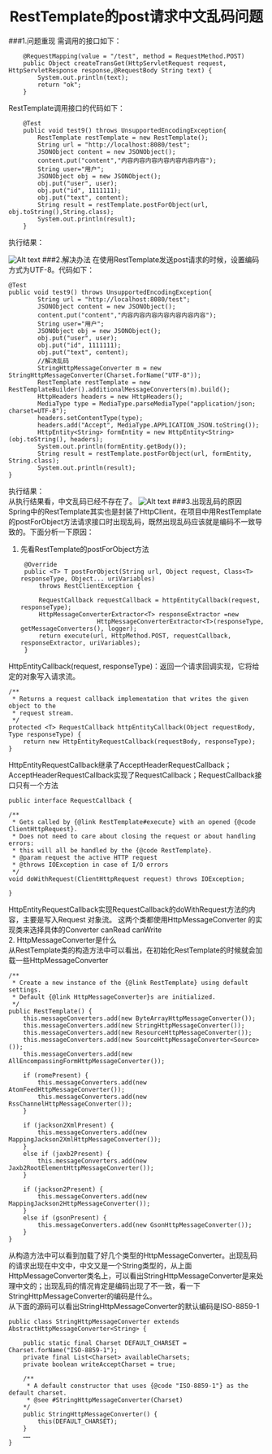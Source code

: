 
<center> <h1>RestTemplate的post请求中文乱码问题</h1></center>
###1.问题重现
需调用的接口如下：

		@RequestMapping(value = "/test", method = RequestMethod.POST)
		public Object createTransGet(HttpServletRequest request, HttpServletResponse response,@RequestBody String text) {
			System.out.println(text);
			return "ok";
		}
RestTemplate调用接口的代码如下：

		@Test
		public void test9() throws UnsupportedEncodingException{
			RestTemplate restTemplate = new RestTemplate();					
		    String url = "http://localhost:8080/test";
			JSONObject content = new JSONObject();
			content.put("content","内容内容内容内容内容内容内容");
			String user="用户";
			JSONObject obj = new JSONObject();
			obj.put("user", user);
			obj.put("id", 1111111);
			obj.put("text", content);			
			String result = restTemplate.postForObject(url, obj.toString(),String.class);
			System.out.println(result);
		}
执行结果：

![Alt text](/images/restTemplate1.jpg)
###2.解决办法
在使用RestTemplate发送post请求的时候，设置编码方式为UTF-8。代码如下：

  	@Test
	public void test9() throws UnsupportedEncodingException{
		    String url = "http://localhost:8080/test";
			JSONObject content = new JSONObject();
			content.put("content","内容内容内容内容内容内容内容");
			String user="用户";
			JSONObject obj = new JSONObject();
			obj.put("user", user);
			obj.put("id", 1111111);
			obj.put("text", content);
			//解决乱码					
			StringHttpMessageConverter m = new StringHttpMessageConverter(Charset.forName("UTF-8"));
			RestTemplate restTemplate = new RestTemplateBuilder().additionalMessageConverters(m).build();
	        HttpHeaders headers = new HttpHeaders();
	        MediaType type = MediaType.parseMediaType("application/json; charset=UTF-8");
	        headers.setContentType(type);
	        headers.add("Accept", MediaType.APPLICATION_JSON.toString()); 	             	         
	    	HttpEntity<String> formEntity = new HttpEntity<String>(obj.toString(), headers);    	 
			System.out.println(formEntity.getBody());
	    	String result = restTemplate.postForObject(url, formEntity, String.class);
	    	System.out.println(result);
	}
执行结果：<br/>
从执行结果看，中文乱码已经不存在了。
![Alt text](/images/restTemplate2.jpg)
###3.出现乱码的原因
Spring中的RestTemplate其实也是封装了HttpClient，在项目中用RestTemplate的postForObject方法请求接口时出现乱码，既然出现乱码应该就是编码不一致导致的。下面分析一下原因：<br/>
1. 先看RestTemplate的postForObject方法

		@Override
		public <T> T postForObject(String url, Object request, Class<T> responseType, Object... uriVariables)
			throws RestClientException {

			RequestCallback requestCallback = httpEntityCallback(request, responseType);
			HttpMessageConverterExtractor<T> responseExtractor =new 
							HttpMessageConverterExtractor<T>(responseType, getMessageConverters(), logger);
			return execute(url, HttpMethod.POST, requestCallback, responseExtractor, uriVariables);
		}
HttpEntityCallback(request, responseType)：返回一个请求回调实现，它将给定的对象写入请求流。
	

	/**
	 * Returns a request callback implementation that writes the given object to the
	 * request stream.
	 */
	protected <T> RequestCallback httpEntityCallback(Object requestBody, Type responseType) {
		return new HttpEntityRequestCallback(requestBody, responseType);
	}
HttpEntityRequestCallback继承了AcceptHeaderRequestCallback；
AcceptHeaderRequestCallback实现了RequestCallback；RequestCallback接口只有一个方法

	public interface RequestCallback {

	/**
	 * Gets called by {@link RestTemplate#execute} with an opened {@code ClientHttpRequest}.
	 * Does not need to care about closing the request or about handling errors:
	 * this will all be handled by the {@code RestTemplate}.
	 * @param request the active HTTP request
	 * @throws IOException in case of I/O errors
	 */
	void doWithRequest(ClientHttpRequest request) throws IOException;

	}
HttpEntityRequestCallback实现RequestCallback的doWithRequest方法的内容，主要是写入Request 对象流。
这两个类都使用HttpMessageConverter 的实现类来选择具体的Converter canRead canWrite<br/>
2. HttpMessageConverter是什么<br/>
从RestTemplate类的构造方法中可以看出，在初始化RestTemplate的时候就会加载一些HttpMessageConverter
		
	/**
	 * Create a new instance of the {@link RestTemplate} using default settings.
	 * Default {@link HttpMessageConverter}s are initialized.
	 */
	public RestTemplate() {
		this.messageConverters.add(new ByteArrayHttpMessageConverter());
		this.messageConverters.add(new StringHttpMessageConverter());
		this.messageConverters.add(new ResourceHttpMessageConverter());
		this.messageConverters.add(new SourceHttpMessageConverter<Source>());
		this.messageConverters.add(new AllEncompassingFormHttpMessageConverter());

		if (romePresent) {
			this.messageConverters.add(new AtomFeedHttpMessageConverter());
			this.messageConverters.add(new RssChannelHttpMessageConverter());
		}

		if (jackson2XmlPresent) {
			this.messageConverters.add(new MappingJackson2XmlHttpMessageConverter());
		}
		else if (jaxb2Present) {
			this.messageConverters.add(new Jaxb2RootElementHttpMessageConverter());
		}

		if (jackson2Present) {
			this.messageConverters.add(new MappingJackson2HttpMessageConverter());
		}
		else if (gsonPresent) {
			this.messageConverters.add(new GsonHttpMessageConverter());
		}
	}
从构造方法中可以看到加载了好几个类型的HttpMessageConverter。出现乱码的请求出现在中文中，中文又是一个String类型的，从上面HttpMessageConverter类名上，可以看出StringHttpMessageConverter是来处理中文的；出现乱码的情况肯定是编码出现了不一致，看一下StringHttpMessageConverter的编码是什么。<br/>
从下面的源码可以看出StringHttpMessageConverter的默认编码是ISO-8859-1

	public class StringHttpMessageConverter extends AbstractHttpMessageConverter<String> {

		public static final Charset DEFAULT_CHARSET = Charset.forName("ISO-8859-1");
		private final List<Charset> availableCharsets;
		private boolean writeAcceptCharset = true;

		/**
		 * A default constructor that uses {@code "ISO-8859-1"} as the default charset.
		 * @see #StringHttpMessageConverter(Charset)
	 	*/
		public StringHttpMessageConverter() {
			this(DEFAULT_CHARSET);
		}
		……
	}
 
